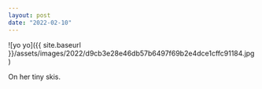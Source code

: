 ```yaml
---
layout: post
date: "2022-02-10"
---
```


![yo yo]({{ site.baseurl }}/assets/images/2022/d9cb3e28e46db57b6497f69b2e4dce1cffc91184.jpg)

On her tiny skis.
